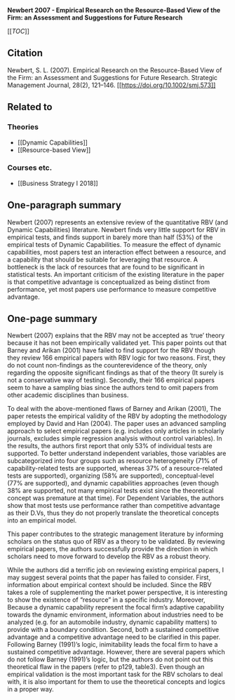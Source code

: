 **Newbert 2007 - Empirical Research on the Resource-Based View of the Firm: an Assessment and Suggestions for Future Research**

[[_TOC_]]

## Citation
Newbert, S. L. (2007). Empirical Research on the Resource-Based View of the Firm: an Assessment and Suggestions for Future Research. Strategic Management Journal, 28(2), 121–146. [[https://doi.org/10.1002/smj.573]]

## Related to

### Theories
* [[Dynamic Capabilities]]
* [[Resource-based View]]

### Courses etc.
* [[Business Strategy I 2018]]

## One-paragraph summary
Newbert (2007) represents an extensive review of the quantitative RBV (and Dynamic Capabilities) literature. Newbert finds very little support for RBV in empirical tests, and finds support in barely more than half (53%) of the empirical tests of Dynamic Capabilities. To measure the effect of dynamic capabilities, most papers test an interaction effect between a resource, and a capability that should be suitable for leveraging that resource. A bottleneck is the lack of resources that are found to be significant in statistical tests. An important criticism of the existing literature in the paper is that competitive advantage is conceptualized as being distinct from performance, yet most papers use performance to measure competitive advantage.

## One-page summary
Newbert (2007) explains that the RBV may not be accepted as ‘true’ theory because it has not been empirically validated yet. This paper points out that Barney and Arikan (2001) have failed to find support for the RBV though they review 166 empirical papers with RBV logic for two reasons. First, they do not count non-findings as the counterevidence of the theory, only regarding the opposite significant findings as that of the theory (It surely is not a conservative way of testing). Secondly, their 166 empirical papers seem to have a sampling bias since the authors tend to omit papers from other academic disciplines than business.  

To deal with the above-mentioned flaws of Barney and Arikan (2001), The paper retests the empirical validity of the RBV by adopting the methodology employed by David and Han (2004). The paper uses an advanced sampling approach to select empirical papers (e.g. includes only articles in scholarly journals, excludes simple regression analysis without control variables). In the results, the authors first report that only 53% of individual tests are supported. To better understand independent variables, those variables are subcategorized into four groups such as resource heterogeneity (71% of capability-related tests are supported, whereas 37% of a resource-related tests are supported), organizing (58% are supported), conceptual-level (77% are supported), and dynamic capabilities approaches (even though 38% are supported, not many empirical tests exist since the theoretical concept was premature at that time). For Dependent Variables, the authors show that most tests use performance rather than competitive advantage as their D.Vs, thus they do not properly translate the theoretical concepts into an empirical model.   

This paper contributes to the strategic management literature by informing scholars on the status quo of RBV as a theory to be validated. By reviewing empirical papers, the authors successfully provide the direction in which scholars need to move forward to develop the RBV as a robust theory.  

While the authors did a terrific job on reviewing existing empirical papers, I may suggest several points that the paper has failed to consider. First, information about empirical context should be included. Since the RBV takes a role of supplementing the market power perspective, it is interesting to show the existence of “resource” in a specific industry. Moreover, Because a dynamic capability represent the focal firm’s adaptive capability towards the dynamic environment, information about industries need to be analyzed (e.g. for an automobile industry, dynamic capability matters) to provide with a boundary condition. Second, both a sustained competitive advantage and a competitive advantage need to be clarified in this paper. Following Barney (1991)’s logic, inimitability leads the focal firm to have a sustained competitive advantage. However, there are several papers which do not follow Barney (1991)’s logic, but the authors do not point out this theoretical flaw in the papers (refer to p129, table3). Even though an empirical validation is the most important task for the RBV scholars to deal with, it is also important for them to use the theoretical concepts and logics in a proper way.  